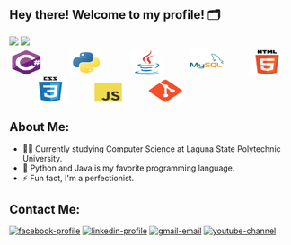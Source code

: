 ## Hey there! Welcome to my profile! 🗂️

<div>
  <img src="https://github-readme-stats.vercel.app/api?username=mindkerchief&amp;theme=react&amp;layout=compact" height="190em">
  <img src="https://github-readme-stats.vercel.app/api/top-langs/?username=mindkerchief&amp;theme=react&amp;layout=compact&amp;langs_count=8" height="190em">
</div>

<div>
  <img src="https://raw.githubusercontent.com/devicons/devicon/master/icons/csharp/csharp-original.svg" alt="csharp" height="45" width="60">
  &nbsp;&nbsp;&nbsp;&nbsp;&nbsp;&nbsp;&nbsp;&nbsp;&nbsp;&nbsp;
  <img src="https://raw.githubusercontent.com/devicons/devicon/master/icons/python/python-original.svg" alt="python" height="45" width="60">
  &nbsp;&nbsp;&nbsp;&nbsp;&nbsp;&nbsp;&nbsp;&nbsp;&nbsp;&nbsp;
  <img src="https://raw.githubusercontent.com/devicons/devicon/master/icons/java/java-original.svg" alt="java" height="45" width="60">
  &nbsp;&nbsp;&nbsp;&nbsp;&nbsp;&nbsp;&nbsp;&nbsp;&nbsp;&nbsp;
  <img src="https://raw.githubusercontent.com/devicons/devicon/master/icons/mysql/mysql-original-wordmark.svg" alt="mysql" height="50" width="60">
  &nbsp;&nbsp;&nbsp;&nbsp;&nbsp;&nbsp;&nbsp;&nbsp;&nbsp;&nbsp;
  <img src="https://raw.githubusercontent.com/devicons/devicon/master/icons/html5/html5-original-wordmark.svg" alt="html5" height="45" width="60">  
  &nbsp;&nbsp;&nbsp;&nbsp;&nbsp;&nbsp;&nbsp;&nbsp;&nbsp;&nbsp;
  <img src="https://raw.githubusercontent.com/devicons/devicon/master/icons/css3/css3-original-wordmark.svg" alt="css3" height="45" width="60">
  &nbsp;&nbsp;&nbsp;&nbsp;&nbsp;&nbsp;&nbsp;&nbsp;&nbsp;&nbsp;  
  <img src="https://raw.githubusercontent.com/devicons/devicon/master/icons/javascript/javascript-original.svg" alt="javascript" height="35" width="50">
  &nbsp;&nbsp;&nbsp;&nbsp;&nbsp;&nbsp;&nbsp;&nbsp;&nbsp;&nbsp;
  <img src="https://raw.githubusercontent.com/devicons/devicon/master/icons/git/git-original.svg" alt="git" height="40" width="60">
</div>

## About Me:
* 👨‍🎓 Currently studying Computer Science at Laguna State Polytechnic University.
* 🐍 Python and Java is my favorite programming language.
* ⚡ Fun fact, I'm a perfectionist.

## Contact Me:
[![facebook-profile](https://img.shields.io/badge/Facebook-3B5999?style=for-the-badge&amp;logo=facebook&amp;logoColor=white)](https://www.facebook.com/jhondalellaguno.official)
[![linkedin-profile](https://img.shields.io/badge/LinkedIn-0077B5?style=for-the-badge&amp;logo=linkedin&amp;logoColor=white)](https://www.linkedin.com/in/jhondalellaguno)
[![gmail-email](https://img.shields.io/badge/Gmail-D14836?style=for-the-badge&amp;logo=gmail&amp;logoColor=white)](mailto:jhondalellaguno@gmail.com)
[![youtube-channel](https://img.shields.io/badge/YouTube-EB4924?style=for-the-badge&amp;logo=youtube&amp;logoColor=white)](https://www.youtube.com/@Mindkerchief)

